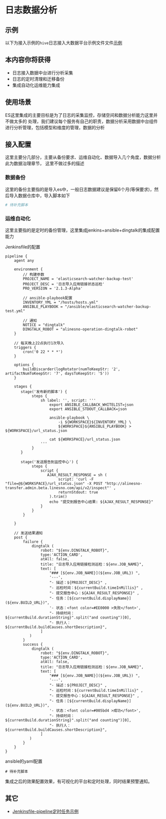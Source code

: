 # 日志数据分析

## 示例

以下为接入示例的`hive`日志接入大数据平台示例文件文件[示例][logback-spring]

## 本内容你将获得

- 日志接入数据中台进行分析采集
- 日志的定时清理和迁移备份
- 集成自动化运维能力集成

## 使用场景

ES这里集成的主要目标是为了日志的采集监控，存储空间和数据分析能力这里并不做太多的
处理，我们建议每个服务有自己的职责，数据分析采用数据中台组件进行分析管理，包括模型和维度的管理，数据的分析

## 接入配置

这里主要分几部分，主要从备份要求、运维自动化、数据导入几个角度，数据分析此为数据治理章节，
这里不做过多的描述

### 数据备份

这里的备份主要指的是导入es中，一般日志数据建议是保留6个月(等保要求)，然后导入数据仓库中，导入脚本如下

```sh
# 待补充脚本

```

### 运维自动化

这里主要指的是定时的备份管理，这里集成jenkins+ansible+dingtalk的集成配置能力

Jenkinsfile的配置

```jenkinsfile
pipeline {
    agent any

    environment {
    	// 构建参数
        PROJECT_NAME = 'elasticsearch-watcher-backup-test'
        PROJECT_DESC = '日志导入应用链接状态巡检'
        PRO_VERSION = '2.1.3-Alpha'

        // ansible-playbook配置
       	INVENTORY_YML = "/hosts/hosts.yml"
       	ANSIBLE_PLAYBOOK = "/ansible/elasticsearch-watcher-backup-test.yml"

        // 通知
      	NOTICE = "dingtalk"
       	DINGTALK_ROBOT = "alinesno-operation-dingtalk-robot"
    }

   	// 每天晚上22点执行1次导入
    triggers {
        cron('0 22 * * *')
    }

    options {
        buildDiscarder(logRotator(numToKeepStr: '2', artifactNumToKeepStr: '7', daysToKeepStr: '5'))
    }

    stages {
       stage('发布新的脚本') {
            steps {
				sh label: '', script: '''
					export ANSIBLE_CALLBACK_WHITELIST=json
					export ANSIBLE_STDOUT_CALLBACK=json

					ansible-playbook \
						-i ${WORKSPACE}${INVENTORY_YML} \
						${WORKSPACE}${ANSIBLE_PLAYBOOK} > ${WORKSPACE}/url_status.json

					cat ${WORKSPACE}/url_status.json
				'''
            }
       }

       stage('发送报告到监控中心') {
            steps {
            	script {
				   AJAX_RESULT_RESPONSE = sh (
						script: 'curl -F "file=@${WORKSPACE}/url_status.json" -X POST "http://alinesno-transfer.admin.beta.linesno.com/api/v2/inspect"' ,
						returnStdout: true
					).trim()
					echo "提交到报告中心结果: ${AJAX_RESULT_RESPONSE}"
				}
            }
        }

    }

    // 发送结果通知
    post {
        failure {
            dingtalk (
                robot: "${env.DINGTALK_ROBOT}",
                type:'ACTION_CARD',
                atAll: false,
                title: "日志导入应用链接检测巡检：${env.JOB_NAME}",
                text: [
                    "### [${env.JOB_NAME}](${env.JOB_URL}) ",
                    '---',
                    "- 描述：${PROJECT_DESC}" ,
                    "- 巡检时间：${currentBuild.timeInMillis}" ,
                    "- 提交报告中心：${AJAX_RESULT_RESPONSE}" ,
                    "- 任务：[${currentBuild.displayName}](${env.BUILD_URL})",
                    '- 状态：<font color=#EE0000 >失败</font>',
                    "- 持续时间：${currentBuild.durationString}".split("and counting")[0],
                    "- 执行人：${currentBuild.buildCauses.shortDescription}",
                ]
           )
        }
        success {
            dingtalk (
                robot: "${env.DINGTALK_ROBOT}",
                type:'ACTION_CARD',
                atAll: false,
                title: "日志导入应用链接检测巡检：${env.JOB_NAME}",
                text: [
                    "### [${env.JOB_NAME}](${env.JOB_URL}) ",
                    '---',
                    "- 描述：${PROJECT_DESC}" ,
                    "- 巡检时间：${currentBuild.timeInMillis}" ,
                    "- 提交报告中心：${AJAX_RESULT_RESPONSE}" ,
                    "- 任务：[${currentBuild.displayName}](${env.BUILD_URL})",
                    '- 状态：<font color=#005bd4 >成功</font>',
                    "- 持续时间：${currentBuild.durationString}".split("and counting")[0],
                    "- 执行人：${currentBuild.buildCauses.shortDescription}",
                ]
           )
        }
    }
}
```

ansible的yaml配置

```ansible
# 待补充脚本

```

集成之后的效果配置效果，有可视化的平台和定时处理，同时结果预警通知。

## 其它

- [Jenkinsfile-pipeline定时任务示例](https://codeantenna.com/a/etQELljMN3)

[logback-spring]: #
